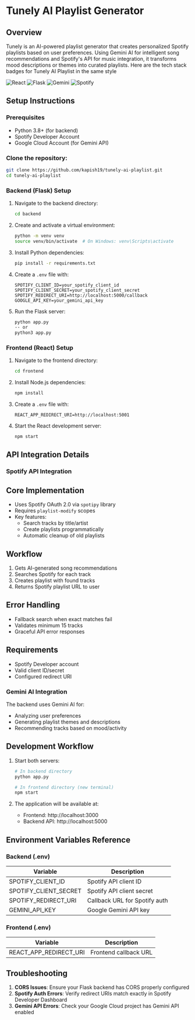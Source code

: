 # Tunely AI Playlist Generator

## Overview
Tunely is an AI-powered playlist generator that creates personalized Spotify playlists based on user preferences. Using Gemini AI for intelligent song recommendations and Spotify's API for music integration, it transforms mood descriptions or themes into curated playlists. 
Here are the tech stack badges for Tunely AI Playlist in the same style

![React](https://img.shields.io/badge/Framework-React-blueviolet)
![Flask](https://img.shields.io/badge/Framework-Flask-orange)
![Gemini](https://img.shields.io/badge/API-Gemini-blue)
![Spotify](https://img.shields.io/badge/API-Spotify-green)

## Setup Instructions

### Prerequisites

- Python 3.8+ (for backend)
- Spotify Developer Account
- Google Cloud Account (for Gemini API)

### Clone the repository:

``` bash
git clone https://github.com/kapish19/tunely-ai-playlist.git
cd tunely-ai-playlist 
```

### Backend (Flask) Setup

1. Navigate to the backend directory:
   ```bash
   cd backend
   ```

2. Create and activate a virtual environment:
   ```bash
   python -m venv venv
   source venv/bin/activate  # On Windows: venv\Scripts\activate
   ```

3. Install Python dependencies:
   ```bash
   pip install -r requirements.txt
   ```

4. Create a `.env` file with:
   ```
   SPOTIFY_CLIENT_ID=your_spotify_client_id
   SPOTIFY_CLIENT_SECRET=your_spotify_client_secret
   SPOTIFY_REDIRECT_URI=http://localhost:5000/callback
   GOOGLE_API_KEY=your_gemini_api_key
   
   ```

5. Run the Flask server:
   ```bash
   python app.py
   -- or 
   python3 app.py
   ```

### Frontend (React) Setup

1. Navigate to the frontend directory:
   ```bash
   cd frontend
   ```

2. Install Node.js dependencies:
   ```bash
   npm install
   ```

3. Create a `.env` file with:
   ```
   REACT_APP_REDIRECT_URI=http://localhost:5001
   ```

4. Start the React development server:
   ```bash
   npm start
   ```

## API Integration Details

### Spotify API Integration

## Core Implementation
- Uses Spotify OAuth 2.0 via `spotipy` library
- Requires `playlist-modify` scopes
- Key features:
  - Search tracks by title/artist
  - Create playlists programmatically
  - Automatic cleanup of old playlists

## Workflow
1. Gets AI-generated song recommendations
2. Searches Spotify for each track
3. Creates playlist with found tracks
4. Returns Spotify playlist URL to user

## Error Handling
- Fallback search when exact matches fail
- Validates minimum 15 tracks
- Graceful API error responses

## Requirements
- Spotify Developer account
- Valid client ID/secret
- Configured redirect URI

### Gemini AI Integration
The backend uses Gemini AI for:
- Analyzing user preferences
- Generating playlist themes and descriptions
- Recommending tracks based on mood/activity

## Development Workflow

1. Start both servers:
   ```bash
   # In backend directory
   python app.py
   
   # In frontend directory (new terminal)
   npm start
   ```

2. The application will be available at:
   - Frontend: http://localhost:3000
   - Backend API: http://localhost:5000


## Environment Variables Reference

### Backend (.env)
| Variable | Description |
|----------|-------------|
| SPOTIFY_CLIENT_ID | Spotify API client ID |
| SPOTIFY_CLIENT_SECRET | Spotify API client secret |
| SPOTIFY_REDIRECT_URI | Callback URL for Spotify auth |
| GEMINI_API_KEY | Google Gemini API key |

### Frontend (.env)
| Variable | Description |
|----------|-------------|
| REACT_APP_REDIRECT_URI | Frontend callback URL |

## Troubleshooting

1. **CORS Issues**: Ensure your Flask backend has CORS properly configured
2. **Spotify Auth Errors**: Verify redirect URIs match exactly in Spotify Developer Dashboard
3. **Gemini API Errors**: Check your Google Cloud project has Gemini API enabled
